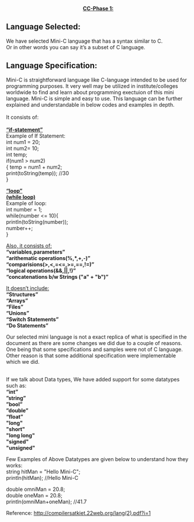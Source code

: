 
<p align="center">
 <ins><b>
  CC-Phase 1:
  </ins></b><br />
 </p>

## Language Selected:
We have selected Mini-C language that has a syntax similar to C.</br>
Or in other words you can say it’s a subset of C language.</br>

## Language Specification:
Mini-C is straightforward language like C-language intended to be used for programming purposes. It very well may be utilized in institute/colleges worldwide to find and learn about programming exectuion of this mini language. Mini-C is simple and easy to use. This language can be further explained and understandable in below codes and examples in depth.</br>
<br/>
It consists of:</br>
<br/>
<b><ins>“if-statement”</b></ins></br>
Example of If Statement:</br>
int num1 = 20;</br>
int num2= 10;</br>
int temp;</br>
if(num1 > num2)</br>
{</b>
temp = num1 + num2;</br>
 print(toString(temp)); //30</br>
}</br>

 
 
 
<ins><b>“loop”</ins></b><br/>
<ins><b>(while loop)</ins></b></br>
Example of loop:</br>
int number = 1;</br>
while(number <= 10){</br>
printIn(toString(number));</br>
number++;</br>
}</br>
 
<ins>Also, it consists of:</ins></br>
<b>“variables,parameters”</b></br>
<b>“arithematic operations(%,*,+,-)”</b></br>
<b>“comparisions(>,<,=<=,>=,==,!=)”</b></br>
<b>“logical operations(&&,||,!)”</b></br>
<b>“concatenations b/w Strings ("a" + "b")”</b></br>
 


 <ins>It doesn’t include:</ins><br/>
<b>“Structures”</b></br>
<b>“Arrays”</b></br>
<b>“Files”</b></br>
<b>“Unions”</b></br>
<b>“Switch Statements”</b></br>
<b>“Do Statements”</b></br>
 
Our selected mini language is not a exact replica of what is specified in the document as there are some changes we did due to a couple of reasons. One being that some specifications and samples were not of C language. Other reason is that some additional specification were implementable which we did.</br>
</br>

If we talk about Data types, We have added support for some datatypes such as: </br>
<b>“int”</b></br>
<b>”string”</b></br>
<b>”bool”</b></br>
<b>”double”</b></br>
<b>“float”</b></br>
<b>"long"</b></br>
<b>"short"</b></br>
<b>"long long"</b></br>
<b>"signed"</b></br>
<b>"unsigned"</b></br>

Few Examples of Above Datatypes are given below to understand how they works:</br>
string hitMan = "Hello Mini-C";</br>
println(hitMan); //Hello Mini-C</br>

double omniMan = 20.8;</br>
double oneMan = 20.8;</br>
println(omniMan+oneMan); //41.7</br>



Reference:
http://compilersatkiet.22web.org/lang(2).pdf?i=1
 
